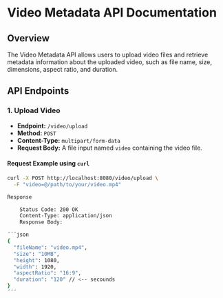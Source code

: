 # Video Metadata API Documentation

## Overview

The Video Metadata API allows users to upload video files and retrieve metadata information about the uploaded video, such as file name, size, dimensions, aspect ratio, and duration.

## API Endpoints

### 1. Upload Video

- **Endpoint:** `/video/upload`
- **Method:** `POST`
- **Content-Type:** `multipart/form-data`
- **Request Body:** A file input named `video` containing the video file.

#### Request Example using `curl`

```bash
curl -X POST http://localhost:8080/video/upload \
  -F "video=@/path/to/your/video.mp4"

Response

    Status Code: 200 OK
    Content-Type: application/json
    Response Body:

´´´json
{
  "fileName": "video.mp4",
  "size": "10MB",
  "height": 1080,
  "width": 1920,
  "aspectRatio": "16:9",
  "duration": "120" // <-- secounds
}
´´´
